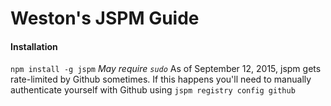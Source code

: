 # Weston's JSPM Guide

#### Installation
`npm install -g jspm`
_May require `sudo`_
As of September 12, 2015, jspm gets rate-limited by Github sometimes. If this happens you'll need to manually authenticate yourself with Github using
`jspm registry config github`
